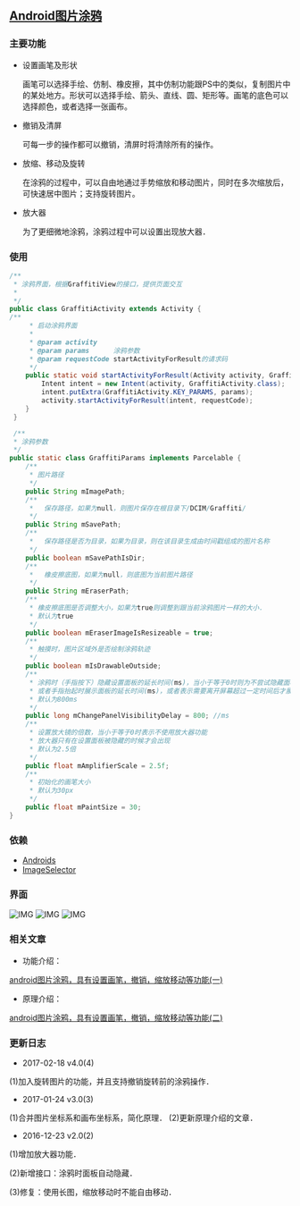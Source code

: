 
## [Android图片涂鸦](http://blog.csdn.net/u012964944/article/details/52661940)

### 主要功能

  * 设置画笔及形状

    画笔可以选择手绘、仿制、橡皮擦，其中仿制功能跟PS中的类似，复制图片中的某处地方。形状可以选择手绘、箭头、直线、圆、矩形等。画笔的底色可以选择颜色，或者选择一张画布。

  * 撤销及清屏

    可每一步的操作都可以撤销，清屏时将清除所有的操作。

  * 放缩、移动及旋转

    在涂鸦的过程中，可以自由地通过手势缩放和移动图片，同时在多次缩放后，可快速居中图片；支持旋转图片。

  * 放大器

    为了更细微地涂鸦，涂鸦过程中可以设置出现放大器．

### 使用

```java
/**
 * 涂鸦界面，根据GraffitiView的接口，提供页面交互
 *
 */
public class GraffitiActivity extends Activity {
/**
     * 启动涂鸦界面
     *
     * @param activity
     * @param params      涂鸦参数
     * @param requestCode startActivityForResult的请求码
     */
    public static void startActivityForResult(Activity activity, GraffitiParams params, int requestCode) {
        Intent intent = new Intent(activity, GraffitiActivity.class);
        intent.putExtra(GraffitiActivity.KEY_PARAMS, params);
        activity.startActivityForResult(intent, requestCode);
    }
 }
```

```java
 /**
 * 涂鸦参数
 */
public static class GraffitiParams implements Parcelable {
    /**
     * 图片路径
     */
    public String mImagePath;
    /**
     * 　保存路径，如果为null，则图片保存在根目录下/DCIM/Graffiti/
     */
    public String mSavePath;
    /**
     * 　保存路径是否为目录，如果为目录，则在该目录生成由时间戳组成的图片名称
     */
    public boolean mSavePathIsDir;
    /**
     * 　橡皮擦底图，如果为null，则底图为当前图片路径
     */
    public String mEraserPath;
    /**
     * 橡皮擦底图是否调整大小，如果为true则调整到跟当前涂鸦图片一样的大小．
     * 默认为true
     */
    public boolean mEraserImageIsResizeable = true;
    /**
     * 触摸时，图片区域外是否绘制涂鸦轨迹
     */
    public boolean mIsDrawableOutside;
    /**
     * 涂鸦时（手指按下）隐藏设置面板的延长时间(ms)，当小于等于0时则为不尝试隐藏面板（即保持面板当前状态不变）;当大于0时表示需要触摸屏幕超过一定时间后才隐藏
     * 或者手指抬起时展示面板的延长时间(ms)，或者表示需要离开屏幕超过一定时间后才展示
     * 默认为800ms
     */
    public long mChangePanelVisibilityDelay = 800; //ms
    /**
     * 设置放大镜的倍数，当小于等于0时表示不使用放大器功能
     * 放大器只有在设置面板被隐藏的时候才会出现
     * 默认为2.5倍
     */
    public float mAmplifierScale = 2.5f;
    /**
     * 初始化的画笔大小
     * 默认为30px
     */
    public float mPaintSize = 30;
}
```

### 依赖
  * [Androids](https://github.com/1993hzw/Androids)
  * [ImageSelector](https://github.com/1993hzw/ImageSelector)


### 界面

 ![IMG](http://s2.sinaimg.cn/orignal/003eBWOtzy77pGDrx8Rc1&690)
 ![IMG](http://s7.sinaimg.cn/orignal/003eBWOtzy77pGDrA8ea6&690)
 ![IMG](http://s8.sinaimg.cn/orignal/003eBWOtzy77pGEXU7dc7&690)



### 相关文章

  * 功能介绍：

   [android图片涂鸦，具有设置画笔，撤销，缩放移动等功能(一)](http://blog.csdn.net/u012964944/article/details/52661940)


  * 原理介绍：

  [android图片涂鸦，具有设置画笔，撤销，缩放移动等功能(二)](http://blog.csdn.net/u012964944/article/details/52769273)


### 更新日志

  * 2017-02-18 v4.0(4)

  (1)加入旋转图片的功能，并且支持撤销旋转前的涂鸦操作．


  * 2017-01-24 v3.0(3)

  (1)合并图片坐标系和画布坐标系，简化原理．
  (2)更新原理介绍的文章．


  * 2016-12-23 v2.0(2)

  (1)增加放大器功能．

  (2)新增接口：涂鸦时面板自动隐藏．

  (3)修复：使用长图，缩放移动时不能自由移动．
